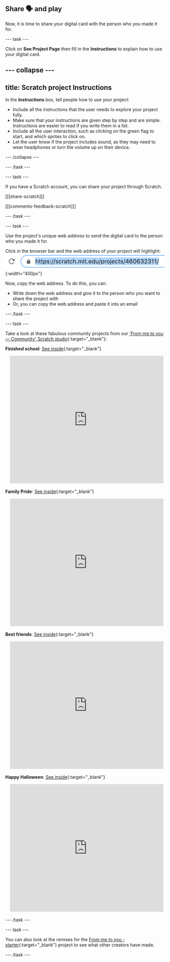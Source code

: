 ## Share 🗣️ and play

Now, it is time to share your digital card with the person who you made it for. 

--- task ---

Click on **See Project Page** then fill in the **Instructions** to explain how to use your digital card.

--- collapse ---
---
title: Scratch project Instructions
---

In the **Instructions** box, tell people how to use your project:
+ Include all the instructions that the user needs to explore your project fully. 
+ Make sure that your instructions are given step by step and are simple. Instructions are easier to read if you write them in a list.
+ Include all the user interaction, such as clicking on the green flag to start, and which sprites to click on. 
+ Let the user know if the project includes sound, as they may need to wear headphones or turn the volume up on their device.

--- /collapse ---

--- /task ---

--- task ---

If you have a Scratch account, you can share your project through Scratch.
 
[[[share-scratch]]]
 
[[[comments-feedback-scratch]]]

--- /task ---

--- task ---

Use the project's unique web address to send the digital card to the person who you made it for.

Click in the browser bar and the web address of your project will highlight:
![Show web address](images/from-me-webaddress.png){:width="400px"}

Now, copy the web address. To do this, you can:
+ Write down the web address and give it to the person who you want to share the project with
+ Or, you can copy the web address and paste it into an email

--- /task ---

--- task ---

Take a look at these fabulous community projects from our ['From me to you — Community' Scratch studio](https://scratch.mit.edu/studios/28525955){:target="_blank"}:

**Finished school**: [See inside](https://scratch.mit.edu/projects/747905716/editor){:target="_blank"}
<div class="scratch-preview" style="margin-left: 15px;">
 <iframe src="https://scratch.mit.edu/projects/747905716/embed" allowtransparency="true" width="485" height="402" frameborder="0" scrolling="no" allowfullscreen></iframe>
</div>

**Family Pride**: [See inside](https://scratch.mit.edu/projects/747899510/editor){:target="_blank"}
<div class="scratch-preview" style="margin-left: 15px;">
 <iframe src="https://scratch.mit.edu/projects/747899510/embed" allowtransparency="true" width="485" height="402" frameborder="0" scrolling="no" allowfullscreen></iframe>
</div>

**Best friends**: [See inside](https://scratch.mit.edu/projects/747916089/editor){:target="_blank"}
<div class="scratch-preview" style="margin-left: 15px;">
 <iframe src="https://scratch.mit.edu/projects/747916089/embed" allowtransparency="true" width="485" height="402" frameborder="0" scrolling="no" allowfullscreen></iframe>
</div>

**Happy Halloween**: [See inside](https://scratch.mit.edu/projects/747982478/editor){:target="_blank"}
<div class="scratch-preview" style="margin-left: 15px;">
 <iframe src="https://scratch.mit.edu/projects/747982478/embed" allowtransparency="true" width="485" height="402" frameborder="0" scrolling="no" allowfullscreen></iframe>
</div>

--- /task ---

--- task ---

You can also look at the remixes for the [From me to you - starter](https://scratch.mit.edu/projects/744422715/remixes){:target="_blank"} project to see what other creators have made.

--- /task ---
